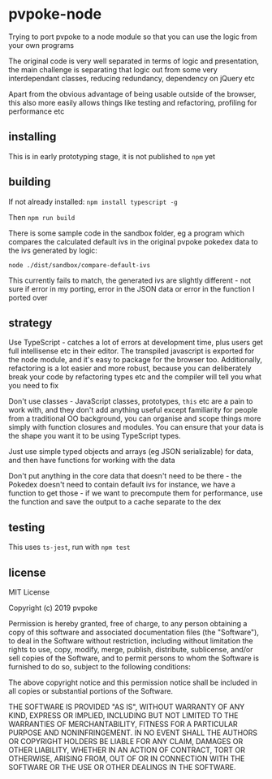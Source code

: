 # pvpoke-node

Trying to port pvpoke to a node module so that you can use the logic from your
own programs

The original code is very well separated in terms of logic and presentation,
the main challenge is separating that logic out from some very interdependant
classes, reducing redundancy, dependency on jQuery etc

Apart from the obvious advantage of being usable outside of the browser, this
also more easily allows things like testing and refactoring, profiling for
performance etc

## installing

This is in early prototyping stage, it is not published to `npm` yet

## building

If not already installed: `npm install typescript -g`

Then `npm run build`

There is some sample code in the sandbox folder, eg a program which compares
the calculated default ivs in the original pvpoke pokedex data to the ivs
generated by logic:

`node ./dist/sandbox/compare-default-ivs`

This currently fails to match, the generated ivs are slightly different - not
sure if error in my porting, error in the JSON data or error in the function I
ported over

## strategy

Use TypeScript - catches a lot of errors at development time, plus users get
full intellisense etc in their editor. The transpiled javascript is exported for
the node module, and it's easy to package for the browser too. Additionally,
refactoring is a lot easier and more robust, because you can deliberately break
your code by refactoring types etc and the compiler will tell you what you need
to fix

Don't use classes - JavaScript classes, prototypes, `this` etc are a pain to
work with, and they don't add anything useful except familiarity for people from
a traditional OO background, you can organise and scope things more simply with
function closures and modules. You can ensure that your data is the shape you
want it to be using TypeScript types.

Just use simple typed objects and arrays (eg JSON serializable) for data, and
then have functions for working with the data

Don't put anything in the core data that doesn't need to be there - the Pokedex
doesn't need to contain default ivs for instance, we have a function to get
those - if we want to precompute them for performance, use the function and
save the output to a cache separate to the dex

## testing

This uses `ts-jest`, run with `npm test`

## license

MIT License

Copyright (c) 2019 pvpoke

Permission is hereby granted, free of charge, to any person obtaining a copy
of this software and associated documentation files (the "Software"), to deal
in the Software without restriction, including without limitation the rights
to use, copy, modify, merge, publish, distribute, sublicense, and/or sell
copies of the Software, and to permit persons to whom the Software is
furnished to do so, subject to the following conditions:

The above copyright notice and this permission notice shall be included in all
copies or substantial portions of the Software.

THE SOFTWARE IS PROVIDED "AS IS", WITHOUT WARRANTY OF ANY KIND, EXPRESS OR
IMPLIED, INCLUDING BUT NOT LIMITED TO THE WARRANTIES OF MERCHANTABILITY,
FITNESS FOR A PARTICULAR PURPOSE AND NONINFRINGEMENT. IN NO EVENT SHALL THE
AUTHORS OR COPYRIGHT HOLDERS BE LIABLE FOR ANY CLAIM, DAMAGES OR OTHER
LIABILITY, WHETHER IN AN ACTION OF CONTRACT, TORT OR OTHERWISE, ARISING FROM,
OUT OF OR IN CONNECTION WITH THE SOFTWARE OR THE USE OR OTHER DEALINGS IN THE
SOFTWARE.
